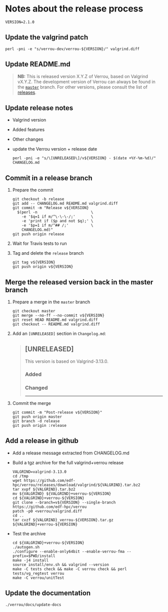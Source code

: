 # Notes about the release process

```
VERSION=2.1.0
```

## Update the valgrind patch

```
perl -pni -e "s/verrou-dev/verrou-${VERSION}/" valgrind.diff
```

## Update README.md

> **NB:** This is released version X.Y.Z of Verrou, based on Valgrind
> vX.Y.Z. The development version of Verrou can always be found in
> the [`master`](https://github.com/edf-hpc/verrou/) branch. For other versions,
> please consult the list
> of [releases](https://github.com/edf-hpc/verrou/releases).


## Update release notes

- Valgrind version
- Added features
- Other changes

- update the Verrou version + release date

    ```
    perl -pni -e "s/\[UNRELEASED\]/v${VERSION} - $(date +%Y-%m-%d)/" CHANGELOG.md
    ```

## Commit in a release branch

1. Prepare the commit

    ```
    git checkout -b release
    git add -- CHANGELOG.md README.md valgrind.diff
    git commit -m "Release v${VERSION}
      $(perl -n                        \
        -e '$q=1 if m/^\-\-\-/;'       \
        -e 'print if ($p and not $q);' \
        -e '$p=1 if m/^## /;'          \
        CHANGELOG.md)"
    git push origin release
    ```

2. Wait for Travis tests to run

3. Tag and delete the `release` branch

    ```
    git tag v${VERSION}
    git push origin v${VERSION}
    ```


## Merge the released version back in the master branch


1. Prepare a merge in the `master` branch

    ```
    git checkout master
    git merge --no-ff --no-commit v${VERSION}
    git reset HEAD README.md valgrind.diff
    git checkout -- README.md valgrind.diff
    ```

2. Add an `[UNRELEASED]` section in `Changelog.md`:

    > ## [UNRELEASED]
    > 
    > This version is based on Valgrind-3.13.0.
    > 
    > ### Added
    > 
    > 
    > ### Changed
    > 
    > 
    > ---
    > 

3. Commit the merge

    ```
    git commit -m "Post-release v${VERSION}"
    git push origin master
    git branch -d release
    git push origin :release
    ```

## Add a release in github


- Add a release message extracted from CHANGELOG.md

- Build a tgz archive for the full valgrind+verrou release
    
    ```
    VALGRIND=valgrind-3.13.0
    cd /tmp
    wget https://github.com/edf-hpc/verrou/releases/download/valgrind/${VALGRIND}.tar.bz2
    tar xvpf ${VALGRIND}.tar.bz2
    mv ${VALGRIND} ${VALGRIND}+verrou-${VERSION}
    cd ${VALGRIND}+verrou-${VERSION}
    git clone --branch=v${VERSION} --single-branch https://github.com/edf-hpc/verrou
    patch -p0 <verrou/valgrind.diff
    cd ..
    tar cvzf ${VALGRIND}_verrou-${VERSION}.tar.gz ${VALGRIND}+verrou-${VERSION}
    ```

- Test the archive

    ```
    cd ${VALGRIND}+verrou-${VERSION}
    ./autogen.sh
    ./configure --enable-only64bit --enable-verrou-fma --prefix=$PWD/install
    make -j4 install
    source install/env.sh && valgrind --version
    make -C tests check && make -C verrou check && perl tests/vg_regtest verrou
    make -C verrou/unitTest
    ```

## Update the documentation

```
./verrou/docs/update-docs
```
